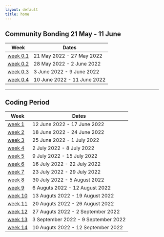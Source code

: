 ```yaml
---
layout: default
title: home
---
```


## Community Bonding 21 May - 11 June

|Week                              | Dates                     |
|----------------------------------|---------------------------|
| [week 0.1](/gsoc/weeks/week0.1)  |21 May 2022 - 27 May 2022 
| [week 0.2](/gsoc/weeks/week0.2)  |28 May 2022 - 2 June 2022 
| [week 0.3](/gsoc/weeks/week0.3)  |3 June 2022 - 9 June 2022
| [week 0.4](/gsoc/weeks/week0.4)  |10 June 2022 - 11 June 2022
 
<hr>

## Coding Period  

|Week                           |Dates                      |
|-------------------------------|---------------------------|
| [week 1](/gsoc/weeks/week_1)  |12 June 2022 - 17 June 2022 
| [week 2](/gsoc/weeks/week_2)  |18 June 2022 - 24 June 2022 
| [week 3](/gsoc/weeks/week_3)  |25 June 2022 - 1 July 2022 
| [week 4](/gsoc/weeks/week_4)  |2 July 2022 - 8 July 2022 
| [week 5](/gsoc/weeks/week_5)  |9 July 2022 - 15 July 2022 
| [week 6](/gsoc/weeks/week_6)  |16 July 2022 - 22 July 2022 
| [week 7](/gsoc/weeks/week_7)  |23 July 2022 - 29 July 2022 
| [week 8](/gsoc/weeks/week_8)  |30 July 2022 - 5 August 2022 
| [week 9](/gsoc/weeks/week_9)  |6 Auguts 2022 - 12 August 2022 
| [week 10](/gsoc/weeks/week_10)  |13 Auguts 2022 - 19 August 2022 
| [week 11](/gsoc/weeks/week_11)  |20 Auguts 2022 - 26 August 2022 
| [week 12](/gsoc/weeks/week_12)  |27 Auguts 2022 - 2 September 2022
| [week 13](/gsoc/weeks/week_13)  |3 September 2022 - 9 September 2022
| [week 14](/gsoc/weeks/week_14)  |10 Auguts 2022 - 12 September 2022


<!-- | [week 8](/gsoc/weeks/week_8)  |25 June 2022 - 30 June 2022  -->

